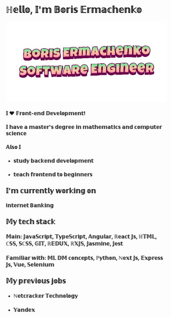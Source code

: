 <!-- [![KnlnKS's LeetCode stats](https://leetcode-stats-six.vercel.app/?username=ermachenkoboris)](https://github.com/ermachenkoboris/leetcode-stats) -->

<!--
**ErmachenkoBoris/ErmachenkoBoris** is a ✨ _special_ ✨ repository because its `README.md` (this file) appears on your GitHub profile.

Here are some ideas to get you started:

- 🔭 I’m currently working on ...
- 🌱 I’m currently learning ...
- 👯 I’m looking to collaborate on ...
- 🤔 I’m looking for help with ...
- 💬 Ask me about ...
- 📫 How to reach me: ...
- 😄 Pronouns: ...
- ⚡ Fun fact: ...
-->
# ℍ𝕖𝕝𝕝𝕠, 𝕀'𝕞 𝔹𝕠𝕣𝕚𝕤 𝔼𝕣𝕞𝕒𝕔𝕙𝕖𝕟𝕜𝕠
![](greet.gif)

### 𝕀 ❤️ 𝔽𝕣𝕠𝕟𝕥-𝕖𝕟𝕕 𝔻𝕖𝕧𝕖𝕝𝕠𝕡𝕞𝕖𝕟𝕥!

### 𝕀 𝕙𝕒𝕧𝕖 𝕒 𝕞𝕒𝕤𝕥𝕖𝕣'𝕤 𝕕𝕖𝕘𝕣𝕖𝕖 𝕚𝕟 𝕞𝕒𝕥𝕙𝕖𝕞𝕒𝕥𝕚𝕔𝕤 𝕒𝕟𝕕 𝕔𝕠𝕞𝕡𝕦𝕥𝕖𝕣 𝕤𝕔𝕚𝕖𝕟𝕔𝕖


### 𝔸𝕝𝕤𝕠 𝕀
- ### 𝕤𝕥𝕦𝕕𝕪 𝕓𝕒𝕔𝕜𝕖𝕟𝕕 𝕕𝕖𝕧𝕖𝕝𝕠𝕡𝕞𝕖𝕟𝕥
-  ### 𝕥𝕖𝕒𝕔𝕙 𝕗𝕣𝕠𝕟𝕥𝕖𝕟𝕕 𝕥𝕠 𝕓𝕖𝕘𝕚𝕟𝕟𝕖𝕣𝕤


## 𝕀'𝕞 𝕔𝕦𝕣𝕣𝕖𝕟𝕥𝕝𝕪 𝕨𝕠𝕣𝕜𝕚𝕟𝕘 𝕠𝕟
### I𝕟𝕥𝕖𝕣𝕟𝕖𝕥 B𝕒𝕟𝕜𝕚𝕟𝕘


## 𝕄𝕪 𝕥𝕖𝕔𝕙 𝕤𝕥𝕒𝕔𝕜
### 𝕄𝕒𝕚𝕟: 𝕁𝕒𝕧𝕒𝕊𝕔𝕣𝕚𝕡𝕥, 𝕋𝕪𝕡𝕖𝕊𝕔𝕣𝕚𝕡𝕥, 𝔸𝕟𝕘𝕦𝕝𝕒𝕣, ℝ𝕖𝕒𝕔𝕥 𝕁𝕤, ℍ𝕋𝕄𝕃, ℂ𝕊𝕊, 𝕊ℂ𝕊𝕊, 𝔾𝕀𝕋, ℝ𝔼𝔻𝕌𝕏, ℝ𝕏𝕁𝕊, 𝕁𝕒𝕤𝕞𝕚𝕟𝕖, 𝕁𝕖𝕤𝕥

### 𝔽𝕒𝕞𝕚𝕝𝕚𝕒𝕣 𝕨𝕚𝕥𝕙: 𝕄𝕃 𝔻𝕄 𝕔𝕠𝕟𝕔𝕖𝕡𝕥𝕤, ℙ𝕪𝕥𝕙𝕠𝕟, ℕ𝕖𝕩𝕥 𝕁𝕤, 𝔼𝕩𝕡𝕣𝕖𝕤𝕤 𝕁𝕤, 𝕍𝕦𝕖, 𝕊𝕖𝕝𝕖𝕟𝕚𝕦𝕞

## 𝕄𝕪 𝕡𝕣𝕖𝕧𝕚𝕠𝕦𝕤 𝕛𝕠𝕓𝕤
- ### ℕ𝕖𝕥𝕔𝕣𝕒𝕔𝕜𝕖𝕣 𝕋𝕖𝕔𝕙𝕟𝕠𝕝𝕠𝕘𝕪
- ### 𝕐𝕒𝕟𝕕𝕖𝕩
